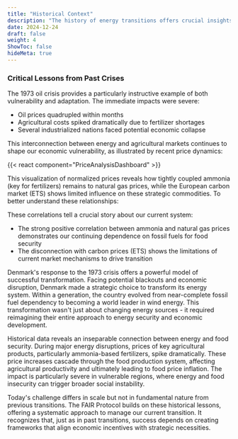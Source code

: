 ```yaml
---
title: "Historical Context"
description: "The history of energy transitions offers crucial insights for our current challenge. Past energy crises have repeatedly demonstrated that energy security is fundamental to economic and social stability. Yet these same crises have often catalyzed transformative change, showing how necessity can drive innovation."
date: 2024-12-24
draft: false
weight: 4
ShowToc: false
hideMeta: true
---
```

### Critical Lessons from Past Crises
The 1973 oil crisis provides a particularly instructive example of both vulnerability and adaptation. The immediate impacts were severe:
- Oil prices quadrupled within months
- Agricultural costs spiked dramatically due to fertilizer shortages
- Several industrialized nations faced potential economic collapse

This interconnection between energy and agricultural markets continues to shape our economic vulnerability, as illustrated by recent price dynamics:

{{< react component="PriceAnalysisDashboard" >}}

This visualization of normalized prices reveals how tightly coupled ammonia (key for fertilizers) remains to natural gas prices, while the European carbon market (ETS) shows limited influence on these strategic commodities. To better understand these relationships:


These correlations tell a crucial story about our current system:
- The strong positive correlation between ammonia and natural gas prices demonstrates our continuing dependence on fossil fuels for food security
- The disconnection with carbon prices (ETS) shows the limitations of current market mechanisms to drive transition

Denmark's response to the 1973 crisis offers a powerful model of successful transformation. Facing potential blackouts and economic disruption, Denmark made a strategic choice to transform its energy system. Within a generation, the country evolved from near-complete fossil fuel dependency to becoming a world leader in wind energy. This transformation wasn't just about changing energy sources - it required reimagining their entire approach to energy security and economic development.

Historical data reveals an inseparable connection between energy and food security. During major energy disruptions, prices of key agricultural products, particularly ammonia-based fertilizers, spike dramatically. These price increases cascade through the food production system, affecting agricultural productivity and ultimately leading to food price inflation. The impact is particularly severe in vulnerable regions, where energy and food insecurity can trigger broader social instability.



Today's challenge differs in scale but not in fundamental nature from previous transitions. The FAIR Protocol builds on these historical lessons, offering a systematic approach to manage our current transition. It recognizes that, just as in past transitions, success depends on creating frameworks that align economic incentives with strategic necessities.